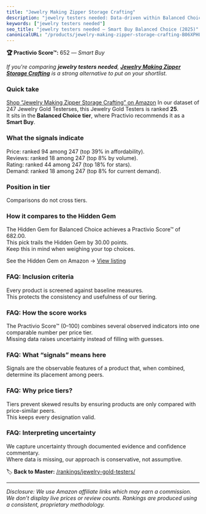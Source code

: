 ```yaml
---
title: "Jewelry Making Zipper Storage Crafting"
description: "jewelry testers needed: Data-driven within Balanced Choice ranking using the Practivio Score™. Positioned by quality, value, demand, findability, momentum."
keywords: ["jewelry testers needed"]
seo_title: "jewelry testers needed — Smart Buy Balanced Choice (2025)"
canonicalURL: "/products/jewelry-making-zipper-storage-crafting-B06XPHL29R/"
---
```


**🏆 Practivio Score™:** 652 — _Smart Buy_


*If you're comparing **jewelry testers needed**, **[Jewelry Making Zipper Storage Crafting](https://www.amazon.com/dp/B06XPHL29R?tag=practivio-20)** is a strong alternative to put on your shortlist.*
### Quick take
[Shop “Jewelry Making Zipper Storage Crafting” on Amazon](https://www.amazon.com/dp/B06XPHL29R?tag=practivio-20)
In our dataset of 247 Jewelry Gold Testerses, this Jewelry Gold Testers is ranked **25**.  
It sits in the **Balanced Choice tier**, where Practivio recommends it as a **Smart Buy**.

### What the signals indicate
Price: ranked 94 among 247 (top 39% in affordability).  
Reviews: ranked 18 among 247 (top 8% by volume).  
Rating: ranked 44 among 247 (top 18% for stars).  
Demand: ranked 18 among 247 (top 8% for current demand).

### Position in tier
Comparisons do not cross tiers.

### How it compares to the Hidden Gem
The Hidden Gem for Balanced Choice achieves a Practivio Score™ of 682.00.  
This pick trails the Hidden Gem by 30.00 points.  
Keep this in mind when weighing your top choices.  

See the Hidden Gem on Amazon → [View listing](https://www.amazon.com/dp/B08KZQBGHF?tag=practivio-20)

### FAQ: Inclusion criteria
Every product is screened against baseline measures.  
This protects the consistency and usefulness of our tiering.

### FAQ: How the score works
The Practivio Score™ (0–100) combines several observed indicators into one comparable number per price tier.  
Missing data raises uncertainty instead of filling with guesses.

### FAQ: What “signals” means here
Signals are the observable features of a product that, when combined, determine its placement among peers.

### FAQ: Why price tiers?
Tiers prevent skewed results by ensuring products are only compared with price-similar peers.  
This keeps every designation valid.

### FAQ: Interpreting uncertainty
We capture uncertainty through documented evidence and confidence commentary.  
Where data is missing, our approach is conservative, not assumptive.


🏷️ **Back to Master:** [/rankings/jewelry-gold-testers/](/rankings/jewelry-gold-testers/)

---
_Disclosure: We use Amazon affiliate links which may earn a commission. We don’t display live prices or review counts. Rankings are produced using a consistent, proprietary methodology._
